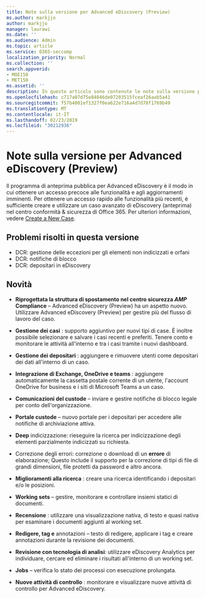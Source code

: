 ```yaml
---
title: Note sulla versione per Advanced eDiscovery (Preview)
ms.author: markjjo
author: markjjo
manager: laurawi
ms.date: ''
ms.audience: Admin
ms.topic: article
ms.service: O365-seccomp
localization_priority: Normal
ms.collection: ''
search.appverid:
- MOE150
- MET150
ms.assetid: ''
description: In questo articolo sono contenute le note sulla versione per Advanced eDiscovery (Preview).
ms.openlocfilehash: c717a07d75e84046de07203515fceaf26aab5a41
ms.sourcegitcommit: f57b4001ef1327f0ea622e716a4d7d78f1769b49
ms.translationtype: MT
ms.contentlocale: it-IT
ms.lasthandoff: 02/23/2019
ms.locfileid: "30212936"
---
```

# <a name="release-notes-for-advanced-ediscovery-preview"></a>Note sulla versione per Advanced eDiscovery (Preview)

Il programma di anteprima pubblica per Advanced eDiscovery è il modo in cui ottenere un accesso precoce alle funzionalità e agli aggiornamenti imminenti. Per ottenere un accesso rapido alle funzionalità più recenti, è sufficiente creare e utilizzare un caso avanzato di eDiscovery (anteprima) nel centro conformità & sicurezza di Office 365. Per ulteriori informazioni, vedere [Create a New Case](create-new-ediscovery-case.md).

## <a name="issues-fixed-in-this-release"></a>Problemi risolti in questa versione

- DCR: gestione delle eccezioni per gli elementi non indicizzati e orfani
- DCR: notifiche di blocco
- DCR: depositari in eDiscovery

## <a name="whats-new"></a>Novità

- **Riprogettata la struttura di spostamento nel centro sicurezza _AMP_ Compliance** – Advanced eDiscovery (Preview) ha un aspetto nuovo. Utilizzare Advanced eDiscovery (Preview) per gestire più del flusso di lavoro del caso.

- **Gestione dei casi** : supporto aggiuntivo per nuovi tipi di case. È inoltre possibile selezionare e salvare i casi recenti e preferiti. Tenere conto e monitorare le attività all'interno e tra i casi tramite i nuovi dashboard.

- **Gestione dei depositari** : aggiungere e rimuovere utenti come depositari dei dati all'interno di un caso.

- **Integrazione di Exchange, OneDrive e teams** : aggiungere automaticamente la cassetta postale corrente di un utente, l'account OneDrive for business e i siti di Microsoft Teams a un caso. 

- **Comunicazioni del custode** – inviare e gestire notifiche di blocco legale per conto dell'organizzazione.

- **Portale custode** – nuovo portale per i depositari per accedere alle notifiche di archiviazione attiva.

- **Deep** indicizzazione: rieseguire la ricerca per indicizzazione degli elementi parzialmente indicizzati su richiesta.

- Correzione degli errori: correzione o download di un **errore** di elaborazione; Questo include il supporto per la correzione di tipi di file di grandi dimensioni, file protetti da password e altro ancora. 

- **Miglioramenti alla ricerca** : creare una ricerca identificando i depositari e/o le posizioni.

- **Working sets** – gestire, monitorare e controllare insiemi statici di documenti.

- **Recensione** : utilizzare una visualizzazione nativa, di testo e quasi nativa per esaminare i documenti aggiunti al working set.

- **Redigere, tag e** annotazioni – testo di redigere, applicare i tag e creare annotazioni durante la revisione dei documenti.
  
- **Revisione con tecnologia di analisi**: utilizzare eDiscovery Analytics per individuare, cercare ed eliminare i risultati all'interno di un working set.

- **Jobs** – verifica lo stato dei processi con esecuzione prolungata.

- **Nuove attività di controllo** : monitorare e visualizzare nuove attività di controllo per Advanced eDiscovery.
